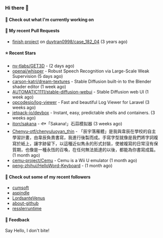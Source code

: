 ### Hi there 👋

#### 👷 Check out what I'm currently working on

#### 🔨 My recent Pull Requests

- [finish project](https://github.com/duytran0998/case_182_04/pull/1) on [duytran0998/case_182_04](https://github.com/duytran0998/case_182_04) (3 years ago)

#### ⭐ Recent Stars

- [nv-tlabs/GET3D](https://github.com/nv-tlabs/GET3D) -  (2 days ago)
- [openai/whisper](https://github.com/openai/whisper) - Robust Speech Recognition via Large-Scale Weak Supervision (5 days ago)
- [carson-katri/dream-textures](https://github.com/carson-katri/dream-textures) - Stable Diffusion built-in to the Blender shader editor (1 week ago)
- [AUTOMATIC1111/stable-diffusion-webui](https://github.com/AUTOMATIC1111/stable-diffusion-webui) - Stable Diffusion web UI (1 week ago)
- [opcodesio/log-viewer](https://github.com/opcodesio/log-viewer) - Fast and beautiful Log Viewer for Laravel (3 weeks ago)
- [jetpack-io/devbox](https://github.com/jetpack-io/devbox) - Instant, easy, predictable shells and containers. (3 weeks ago)
- [itorr/sakana](https://github.com/itorr/sakana) - 🐟「Sakana!」石蒜模拟器 (3 weeks ago)
- [Chenyu-otf/chenyuluoyan_thin](https://github.com/Chenyu-otf/chenyuluoyan_thin) - 「辰宇落雁體」是我與韋辰在學校的自主學習計畫，由韋辰負責書寫，我進行後製而成。手寫字型就像是我們將字詞複寫於紙上，讓字跡留下，以這種近似雋永的形式封裝，使被複寫的日常沒有保質期，也像是一種永恆的召喚，在任何無法抵達的以後，都能為你書寫成篇。 (1 month ago)
- [cemu-project/Cemu](https://github.com/cemu-project/Cemu) - Cemu is a Wii U emulator (1 month ago)
- [peng-zhihui/HelloWord-Keyboard](https://github.com/peng-zhihui/HelloWord-Keyboard) -  (1 month ago)

#### 👯 Check out some of my recent followers

- [cumsoft](https://github.com/cumsoft)
- [aspindle](https://github.com/aspindle)
- [LordsanteVenus](https://github.com/LordsanteVenus)
- [about-github](https://github.com/about-github)
- [resslerruntime](https://github.com/resslerruntime)

#### 💬 Feedback

Say Hello, I don't bite!